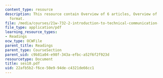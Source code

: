 ```yaml
---
content_type: resource
description: This resource contain Overview of 6 articles, Overview of APA Citation
  format.
file: /media/courses/21w-732-2-introduction-to-technical-communication-ethics-in-science-and-technology-fall-2006/22afb5b2f6ce50e994dec4321de66cc1_ses10.pdf
file_type: application/pdf
learning_resource_types:
- Readings
ocw_type: OCWFile
parent_title: Readings
parent_type: CourseSection
parent_uid: c9b81a04-e98f-343a-efbc-a52f6f2f923d
resourcetype: Document
title: ses10.pdf
uid: 22afb5b2-f6ce-50e9-94de-c4321de66cc1
---
```

